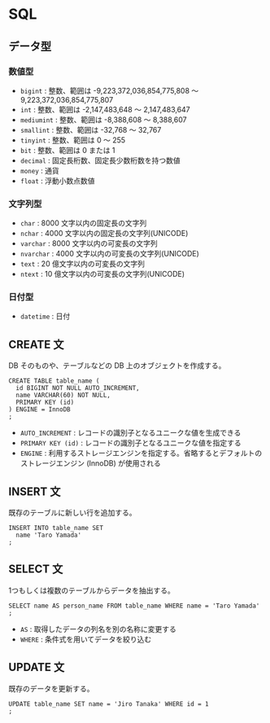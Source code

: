 # SQL

## データ型

### 数値型

- `bigint` : 整数、範囲は -9,223,372,036,854,775,808 ～ 9,223,372,036,854,775,807
- `int` : 整数、範囲は -2,147,483,648 ～ 2,147,483,647
- `mediumint` : 整数、範囲は -8,388,608 ～ 8,388,607
- `smallint` : 整数、範囲は -32,768 ～ 32,767
- `tinyint` : 整数、範囲は 0 ～ 255
- `bit` : 整数、範囲は 0 または 1
- `decimal` : 固定長桁数、固定長少数桁数を持つ数値
- `money` : 通貨
- `float` : 浮動小数点数値

### 文字列型

- `char` : 8000 文字以内の固定長の文字列
- `nchar` : 4000 文字以内の固定長の文字列(UNICODE)
- `varchar` : 8000 文字以内の可変長の文字列
- `nvarchar` : 4000 文字以内の可変長の文字列(UNICODE)
- `text` : 20 億文字以内の可変長の文字列
- `ntext` : 10 億文字以内の可変長の文字列(UNICODE)

### 日付型

- `datetime` : 日付

## CREATE 文

DB そのものや、テーブルなどの DB 上のオブジェクトを作成する。

```
CREATE TABLE table_name (
  id BIGINT NOT NULL AUTO_INCREMENT,
  name VARCHAR(60) NOT NULL,
  PRIMARY KEY (id)
) ENGINE = InnoDB
;
```

- `AUTO_INCREMENT` : レコードの識別子となるユニークな値を生成できる
- `PRIMARY KEY (id)` : レコードの識別子となるユニークな値を指定する
- `ENGINE` : 利用するストレージエンジンを指定する。省略するとデフォルトのストレージエンジン (InnoDB) が使用される

## INSERT 文

既存のテーブルに新しい行を追加する。

```
INSERT INTO table_name SET
  name 'Taro Yamada'
;
```

## SELECT 文

1つもしくは複数のテーブルからデータを抽出する。

```
SELECT name AS person_name FROM table_name WHERE name = 'Taro Yamada'
;
```

- `AS` : 取得したデータの列名を別の名称に変更する
- `WHERE` : 条件式を用いてデータを絞り込む

## UPDATE 文

既存のデータを更新する。

```_
UPDATE table_name SET name = 'Jiro Tanaka' WHERE id = 1
;
```